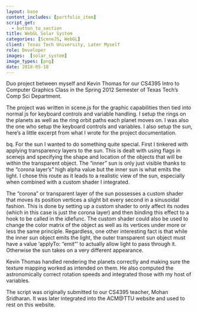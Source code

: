 ```yaml
---
layout: base
content_includes: [portfolio_item]
script_get:
  - button_to_section
title: WebGL Solar System
categories: [SceneJS, WebGL]
client: Texas Tech University, Later Myself
role: Developer
images:  [solar_system]
image_types: [png]
date: 2018-05-18
---
```


Duo project between myself and Kevin Thomas for our CS4395 Intro to Computer Graphics Class in the Spring 2012 Semester of Texas Tech’s Comp Sci Department.

The project was written in scene.js for the graphic capabilities then tied into normal js for keyboard controls and variable handling. I setup the rings on the planets as well as the ring orbit paths each planet moves on. I was also the one who setup the keyboard controls and variables. I also setup the sun, here’s a little excerpt from what I wrote for the project documentation.

bq. For the sun I wanted to do something quite special. First I tinkered with applying transparency layers to the sun. This is dealt with using flags in scenejs and specifying the shape and location of the objects that will be within the transparent object. The “inner” sun is only just visible thanks to the “corona layer’s” high alpha value but the inner sun is what emits the light. I chose this route as it leads to a realistic view of the sun, especially when combined with a custom shader I integrated.

The “corona” or transparent layer of the sun possesses a custom shader that moves its position vertices a slight bit every second in a sinusoidal fashion. This is done by setting up a custom shader to only affect its nodes (which in this case is just the corona layer) and then binding this effect to a hook to be called in the idlefunc. The custom shader could also be used to change the color matrix of the object as well as its vertices under more or less the same principle. Regardless, one other interesting fact is that while the inner sun object emits the light, the outer transparent sun object must have a value ‘applyTo: “emit”’ to actually allow light to pass through it. Otherwise the sun takes on a very different appearance.

Kevin Thomas handled rendering the planets correctly and making sure the texture mapping worked as intended on them. He also computed the astronomically correct rotation speeds and integrated those with my host of variables.

The script was originally submitted to our CS4395 teacher, Mohan Sridharan. It was later integrated into the ACM@TTU website and used to rest on this website.
